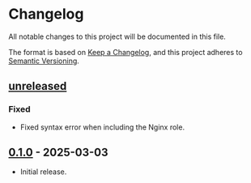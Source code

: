 # Changelog

All notable changes to this project will be documented in this file.

The format is based on [Keep a Changelog](https://keepachangelog.com/en/1.1.0/),
and this project adheres to
[Semantic Versioning](https://semver.org/spec/v2.0.0.html).

## [unreleased]

### Fixed

- Fixed syntax error when including the Nginx role.

## [0.1.0] - 2025-03-03

- Initial release.

[unreleased]:
  https://github.com/visiosto/ansible-role-nginx/compare/v0.1.0...HEAD
[0.1.0]: https://github.com/visiosto/ansible-role-nginx/releases/tag/v0.1.0
